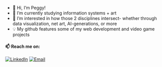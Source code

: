 - 👋 Hi, I’m Peggy!
- 🌱 I’m currently studying information systems + art
- 👀 I’m interested in how those 2 disciplines intersect- whether through data visualization, net art, AI-generations, or more
- 💡 My github features some of my web development and video game projects

#### 📫 Reach me on: 
[![LinkedIn](https://img.shields.io/badge/linkedin-%23323330.svg?style=for-the-badge&logo=linkedin&logoColor=%2523F7DF1E)](https://www.linkedin.com/in/peggyyshen/) 
[![Email](https://img.shields.io/badge/email-%23323330.svg?style=for-the-badge&logo=gmail&logoColor=%2523F7DF1E)](mailto:peggyshen4@gmail.com)

<!---
- 💞️ I’m looking to collaborate on ...

shenpeg/shenpeg is a ✨ special ✨ repository because its `README.md` (this file) appears on your GitHub profile.
You can click the Preview link to take a look at your changes.
--->
